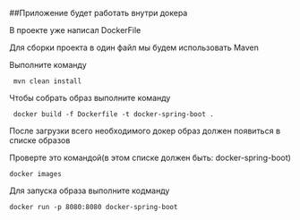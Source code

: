 ##Приложение будет работать внутри докера

В проекте уже написал DockerFile

Для сборки проекта в один файл мы будем использовать Maven

Выполните команду
```
 mvn clean install
```

Чтобы собрать образ выполните команду

```
 docker build -f Dockerfile -t docker-spring-boot .
```

После загрузки всего необходимого докер образ должен появиться в списке образов

Проверте это командой(в этом списке должен быть: docker-spring-boot)
```
docker images
```

Для запуска образа выполните кодманду
```
docker run -p 8080:8080 docker-spring-boot
```